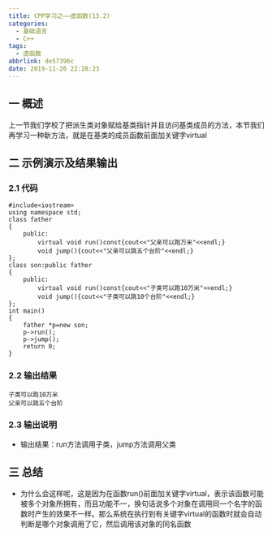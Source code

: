 ```yaml
---
title: CPP学习之——虚函数(13.2)
categories:
  - 基础语言
  - C++
tags:
  - 虚函数
abbrlink: de57396c
date: 2019-11-26 22:28:23
---
```

## 一 概述

上一节我们学校了把派生类对象赋给基类指针并且访问基类成员的方法，本节我们再学习一种新方法，就是在基类的成员函数前面加关键字virtual  

<!--more-->

## 二 示例演示及结果输出

### 2.1 代码

```
#include<iostream>
using namespace std;
class father
{
	public:
		virtual void run()const{cout<<"父亲可以跑万米"<<endl;}
		void jump(){cout<<"父亲可以跳五个台阶"<<endl;}
};
class son:public father
{
	public:
		virtual void run()const{cout<<"子类可以跑10万米"<<endl;}
		void jump(){cout<<"子类可以跳10个台阶"<<endl;}
};
int main()
{
	father *p=new son;
	p->run();
	p->jump();
	return 0;
}
```
### 2.2 输出结果
```
子类可以跑10万米
父亲可以跳五个台阶
```
### 2.3 输出说明

* 输出结果：run方法调用子类，jump方法调用父类 

## 三 总结

* 为什么会这样呢，这是因为在函数run()前面加关键字virtual，表示该函数可能被多个对象所拥有，而且功能不一，换句话说多个对象在调用同一个名字的函数时产生的效果不一样。那么系统在执行到有关键字virtual的函数时就会自动判断是哪个对象调用了它，然后调用该对象的同名函数